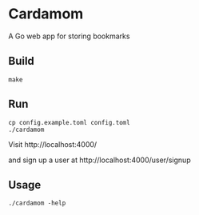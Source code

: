 # Cardamom

A Go web app for storing bookmarks

## Build

```
make
```

## Run

```
cp config.example.toml config.toml
./cardamom
```

Visit http://localhost:4000/

and sign up a user at http://localhost:4000/user/signup

## Usage

```
./cardamom -help
```
